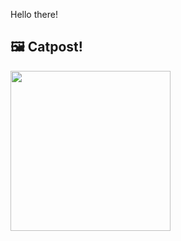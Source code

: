 Hello there!



## 🖼️ Catpost!

<sub>
    <img src="https://cdn2.thecatapi.com/images/7gn.jpg" height="256">
</sub>

